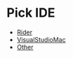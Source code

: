<!--
GENERATED FILE - DO NOT EDIT
This file was generated by [MarkdownSnippets](https://github.com/SimonCropp/MarkdownSnippets).
Source File: /docs/mdsource/wiz/pickide_Mac.source.md
To change this file edit the source file and then run MarkdownSnippets.
-->

# Pick IDE

 * [Rider](picktest_Mac_Rider.md)
 * [VisualStudioMac](picktest_Mac_VisualStudioMac.md)
 * [Other](picktest_Mac_Other.md)
